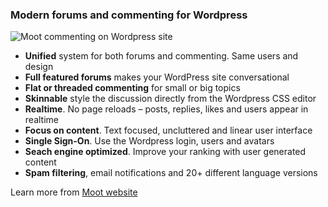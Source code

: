 
### Modern forums and commenting for Wordpress

![Moot commenting on Wordpress site](https://moot.it/docs/img/wp/commenting.png)

- **Unified** system for both forums and commenting. Same users and design
- **Full featured forums** makes your WordPress site conversational
- **Flat or threaded commenting** for small or big topics
- **Skinnable** style the discussion directly from the Wordpress CSS editor
- **Realtime**. No page reloads – posts, replies, likes and users appear in realtime
- **Focus on content**. Text focused, uncluttered and linear user interface
- **Single Sign-On**. Use the Wordpress login, users and avatars
- **Seach engine optimized**. Improve your ranking with user generated content
- **Spam filtering**, email notifications and 20+ different language versions

Learn more from [Moot website](https://moot.it/docs/wordpress.html)
